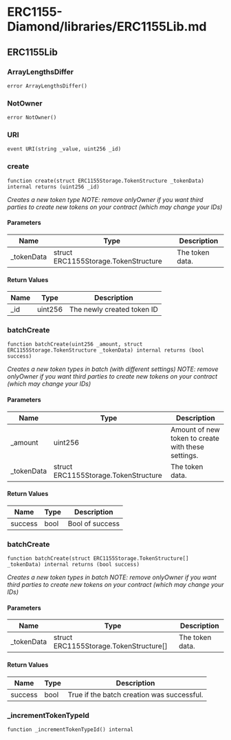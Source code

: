 # ERC1155-Diamond/libraries/ERC1155Lib.md

## ERC1155Lib

### ArrayLengthsDiffer

```solidity
error ArrayLengthsDiffer()
```

### NotOwner

```solidity
error NotOwner()
```

### URI

```solidity
event URI(string _value, uint256 _id)
```

### create

```solidity
function create(struct ERC1155Storage.TokenStructure _tokenData) internal returns (uint256 _id)
```

_Creates a new token type NOTE: remove onlyOwner if you want third parties to create new tokens on your contract (which
may change your IDs)_

#### Parameters

| Name        | Type                                 | Description     |
| ----------- | ------------------------------------ | --------------- |
| \_tokenData | struct ERC1155Storage.TokenStructure | The token data. |

#### Return Values

| Name | Type    | Description                |
| ---- | ------- | -------------------------- |
| \_id | uint256 | The newly created token ID |

### batchCreate

```solidity
function batchCreate(uint256 _amount, struct ERC1155Storage.TokenStructure _tokenData) internal returns (bool success)
```

_Creates a new token types in batch (with different settings) NOTE: remove onlyOwner if you want third parties to create
new tokens on your contract (which may change your IDs)_

#### Parameters

| Name        | Type                                 | Description                                        |
| ----------- | ------------------------------------ | -------------------------------------------------- |
| \_amount    | uint256                              | Amount of new token to create with these settings. |
| \_tokenData | struct ERC1155Storage.TokenStructure | The token data.                                    |

#### Return Values

| Name    | Type | Description     |
| ------- | ---- | --------------- |
| success | bool | Bool of success |

### batchCreate

```solidity
function batchCreate(struct ERC1155Storage.TokenStructure[] _tokenData) internal returns (bool success)
```

_Creates a new token types in batch NOTE: remove onlyOwner if you want third parties to create new tokens on your
contract (which may change your IDs)_

#### Parameters

| Name        | Type                                   | Description     |
| ----------- | -------------------------------------- | --------------- |
| \_tokenData | struct ERC1155Storage.TokenStructure[] | The token data. |

#### Return Values

| Name    | Type | Description                                |
| ------- | ---- | ------------------------------------------ |
| success | bool | True if the batch creation was successful. |

### \_incrementTokenTypeId

```solidity
function _incrementTokenTypeId() internal
```
